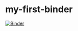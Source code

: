 # my-first-binder
[![Binder](https://mybinder.org/badge_logo.svg)](https://mybinder.org/v2/gh/sandraroy3/my-first-binder/main)
